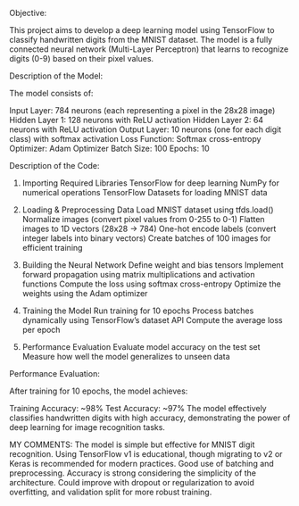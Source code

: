 Objective:

This project aims to develop a deep learning model using TensorFlow to classify handwritten digits from the MNIST dataset. The model is a fully connected neural network (Multi-Layer Perceptron) that learns to recognize digits (0-9) based on their pixel values.

Description of the Model:

The model consists of:

Input Layer: 784 neurons (each representing a pixel in the 28x28 image)
Hidden Layer 1: 128 neurons with ReLU activation
Hidden Layer 2: 64 neurons with ReLU activation
Output Layer: 10 neurons (one for each digit class) with softmax activation
Loss Function: Softmax cross-entropy
Optimizer: Adam Optimizer
Batch Size: 100
Epochs: 10

Description of the Code:

1. Importing Required Libraries
TensorFlow for deep learning
NumPy for numerical operations
TensorFlow Datasets for loading MNIST data

2. Loading & Preprocessing Data
Load MNIST dataset using tfds.load()
Normalize images (convert pixel values from 0-255 to 0-1)
Flatten images to 1D vectors (28x28 → 784)
One-hot encode labels (convert integer labels into binary vectors)
Create batches of 100 images for efficient training

3. Building the Neural Network
Define weight and bias tensors
Implement forward propagation using matrix multiplications and activation functions
Compute the loss using softmax cross-entropy
Optimize the weights using the Adam optimizer

4. Training the Model
Run training for 10 epochs
Process batches dynamically using TensorFlow’s dataset API
Compute the average loss per epoch

5. Performance Evaluation
Evaluate model accuracy on the test set
Measure how well the model generalizes to unseen data


Performance Evaluation:

After training for 10 epochs, the model achieves:

Training Accuracy: ~98%
Test Accuracy: ~97%
The model effectively classifies handwritten digits with high accuracy, demonstrating the power of deep learning for image recognition tasks.


MY COMMENTS:
The model is simple but effective for MNIST digit recognition.
Using TensorFlow v1 is educational, though migrating to v2 or Keras is recommended for modern practices.
Good use of batching and preprocessing.
Accuracy is strong considering the simplicity of the architecture.
Could improve with dropout or regularization to avoid overfitting, and validation split for more robust training.
